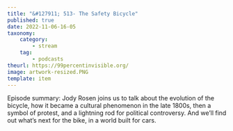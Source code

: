 ```yaml
---
title: "&#127911; 513- The Safety Bicycle"
published: true
date: 2022-11-06-16-05
taxonomy:
    category:
        - stream
    tag:
        - podcasts
theurl: https://99percentinvisible.org/
image: artwork-resized.PNG
template: item
---
```


Episode summary: Jody Rosen joins us to talk about the evolution of the bicycle, how it became a cultural phenomenon in the late 1800s, then a symbol of protest, and a lightning rod for political controversy. And we&rsquo;ll find out what&rsquo;s next for the bike, in a world built for cars.
